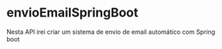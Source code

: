 # envioEmailSpringBoot
Nesta API irei criar um sistema de envio de email automático com Spring boot
